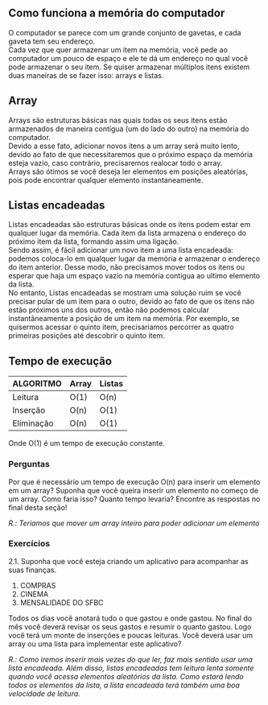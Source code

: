 ## Como funciona a memória do computador

O computador se parece com um grande conjunto de gavetas, e cada gaveta tem seu endereço. </br>
Cada vez que quer armazenar um item na memória, você pede ao computador um pouco de espaço e ele te dá um endereço no qual você pode armazenar o seu item. Se quiser armazenar múltiplos itens existem duas maneiras de se fazer isso: arrays e listas.

## Array

Arrays são estruturas básicas nas quais todas os seus itens estão armazenados de maneira contígua (um do lado do outro) na memória do computador. </br>
Devido a esse fato, adicionar novos itens a um array será muito lento, devido ao fato de que necessitaremos que o próximo espaço da memória esteja vazio, caso contrário, precisaremos realocar todo o array.</br>
Arrays são ótimos se você deseja ler elementos em posições aleatórias, pois pode encontrar qualquer elemento instantaneamente.

## Listas encadeadas

Listas encadeadas são estruturas básicas onde os itens podem estar em qualquer lugar da memória. Cada item da lista armazena o endereço do próximo item da lista, formando assim uma ligação. </br>
Sendo assim, é fácil adicionar um novo item a uma lista encadeada: podemos coloca-lo em qualquer lugar da memória e armazenar o endereço do item anterior. Desse modo, não precisamos mover todos os itens ou esperar que haja um espaço vazio na memória contigua ao ultimo elemento da lista. </br>
No entanto, Listas encadeadas se mostram uma solução ruim se você precisar pular de um item para o outro, devido ao fato de que os itens não estão próximos uns dos outros, então não podemos calcular instantâneamente a posição de um item na memória. Por exemplo, se quisermos acessar o quinto item, precisariamos percorrer as quatro primeiras posições até descobrir o quinto item.

## Tempo de execução

|ALGORITMO       |Array                          |Listas                       |
|----------------|-------------------------------|-----------------------------|
|Leitura         |O(1)                           | O(n)                        |
|Inserção        |O(n)                           | O(1)                        |
|Eliminação      |O(n)                           | O(1)                        |

Onde O(1) é um tempo de execução constante.

### Perguntas

Por que é necessário um tempo de execução O(n) para inserir um elemento em um array? Suponha que você queira inserir um elemento no começo de um array. Como faria isso? Quanto tempo levaria? Encontre as respostas no final desta seção!

*R.: Teriamos que mover um array inteiro para poder adicionar um elemento*

### Exercícios

2.1. Suponha que você esteja criando um aplicativo para acompanhar as suas finanças.

1. COMPRAS
2. CINEMA
3. MENSALIDADE DO SFBC

Todos os dias você anotará tudo o que gastou e onde gastou. No final do mês você deverá revisar os seus gastos e resumir o quanto gastou. Logo você terá um monte de inserções e poucas leituras. Você deverá usar um array ou uma lista para implementar este aplicativo?

*R.: Como iremos inserir mais vezes do que ler, faz mais sentido usar uma lista encadeada. Além disso, listas encadeadas tem leitura lenta somente quando você acessa elementos aleatórios da lista. Como estará lendo todos os elementos da lista, a lista encadeada terá também uma boa velocidade de leitura.*
